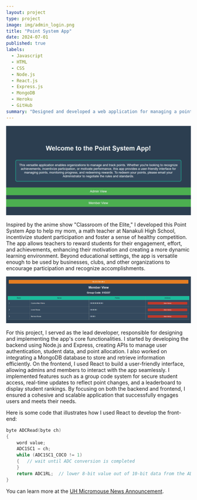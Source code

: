 ```yaml
---
layout: project
type: project
image: img/admin_login.png
title: "Point System App"
date: 2024-07-01
published: true
labels:
  - Javascript
  - HTML
  - CSS
  - Node.js
  - React.js
  - Express.js
  - MongoDB
  - Heroku
  - GitHub
summary: "Designed and developed a web application for managing a point-based reward system for admins and members."
---
```


<div class="text-center p-4">
  <a href="https://lionelroxas.github.io/point-system-app-frontend/">
    <img src="../img/homepage.png" class="img-thumbnail" >
  </a>
</div>

Inspired by the anime show "Classroom of the Elite," I developed this Point System App to help my mom, a math teacher at Nanakuli High School, incentivize student participation and foster a sense of healthy competition. The app allows teachers to reward students for their engagement, effort, and achievements, enhancing their motivation and creating a more dynamic learning environment. Beyond educational settings, the app is versatile enough to be used by businesses, clubs, and other organizations to encourage participation and recognize accomplishments.

<div class="text-center p-4">
  <a href="https://lionelroxas.github.io/point-system-app-frontend/">
    <img src="../img/member_view.png" class="img-thumbnail" >
  </a>
</div>

For this project, I served as the lead developer, responsible for designing and implementing the app's core functionalities. I started by developing the backend using Node.js and Express, creating APIs to manage user authentication, student data, and point allocation. I also worked on integrating a MongoDB database to store and retrieve information efficiently. On the frontend, I used React to build a user-friendly interface, allowing admins and members to interact with the app seamlessly. I implemented features such as a group code system for secure student access, real-time updates to reflect point changes, and a leaderboard to display student rankings. By focusing on both the backend and frontend, I ensured a cohesive and scalable application that successfully engages users and meets their needs.

Here is some code that illustrates how I used React to develop the front-end:

```cpp
byte ADCRead(byte ch)
{
    word value;
    ADC1SC1 = ch;
    while (ADC1SC1_COCO != 1)
    {   // wait until ADC conversion is completed   
    }
    return ADC1RL;  // lower 8-bit value out of 10-bit data from the ADC
}
```

You can learn more at the [UH Micromouse News Announcement](https://manoa.hawaii.edu/news/article.php?aId=2857).
